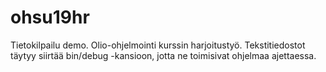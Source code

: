 # ohsu19hr
Tietokilpailu demo. 
Olio-ohjelmointi kurssin harjoitustyö. 
Tekstitiedostot täytyy siirtää bin/debug -kansioon, 
jotta ne toimisivat ohjelmaa ajettaessa.

